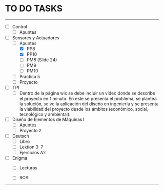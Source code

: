 # TO DO TASKS 


---

- [ ] Control
	- [ ] Apuntes

- [ ] Sensores y Actuadores
	- [ ] Apuntes
		- [x] PP8
		- [x] PP10
		- [ ] PM8 (Slide 24)
		- [ ] PM9
		- [ ] PM10
	- [ ] Práctica 5
	- [ ] Proyecto

- [ ] TPI
	- [ ] Dentro de la página wix se debe incluir un vídeo donde se describe el proyecto en 1 minuto. En este se presenta el problema, se plantea la solución, se ve la aplicación del diseño en ingeniería y se presenta la viabilidad del proyecto desde los ámbitos (económico, social, tecnológico y ambiental).

- [ ] Diseño de Elementos de Máquinas I
	- [ ] Apuntes
	- [ ] Proyecto 2

- [ ] Deutsch
	- [ ] Libro
	- [ ] Lektion 3: 7
	- [ ] Ejercicios A2
 
 - [ ] Enigma
	 - [ ] Lecturas
	 - [ ] ROS


---










